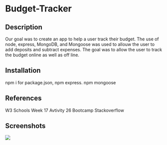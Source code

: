 # Budget-Tracker

## Description
Our goal was to create an app to help a user track their budget. The use of node, express, MongoDB, and Mongoose was used to allouw the user to add deposits and subtract expenses. The goal was to allow the user to track the budget online as well as off line.

## Installation
npm i for package.json, npm express. npm mongoose

## References
W3 Schools
Week 17 Avtivity 26 Bootcamp
Stackoverflow

## Screenshots

<img src= "public/assets/Images/budget-tracker-screenshot">